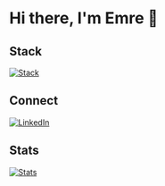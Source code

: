 # Hi there, I'm Emre 👋

## Stack
[![Stack](https://skillicons.dev/icons?i=dotnet,cs,js,ts,react,redux,nodejs,php,wordpress,laravel,html,css,sass,bootstrap,postgres,mysql,c,cpp,bash,docker,git,gitlab,nginx,express,postman,firebase,figma,vite,webpack,visualstudio,vscode,linux,azure&theme=dark&perline=11)](https://github.com/enrilos)

## Connect
[![LinkedIn](https://skillicons.dev/icons?i=linkedin)](https://www.linkedin.com/in/emrebtekin/)

## Stats
[![Stats](https://github-readme-stats.vercel.app/api?username=enrilos&show_icons=true&theme=radical)](https://github.com/enrilos)

